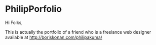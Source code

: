 # PhilipPorfolio

Hi Folks,

This is actually the portfolio of a friend who is a freelance web designer available at http://boriskonan.com/philipakuma/

